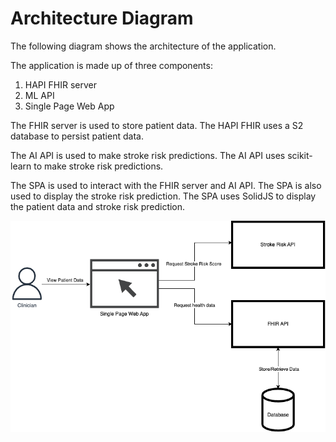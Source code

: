 # Architecture Diagram

The following diagram shows the architecture of the application.

The application is made up of three components:

1. HAPI FHIR server
2. ML API
3. Single Page Web App

The FHIR server is used to store patient data. The HAPI FHIR uses a S2 database to persist patient data.

The AI API is used to make stroke risk predictions. The AI API uses scikit-learn to make stroke risk predictions.

The SPA is used to interact with the FHIR server and AI API. The SPA is also used to display the stroke risk prediction. The SPA uses SolidJS to display the patient data and stroke risk prediction.

![Architecture Diagram](./images/architecture-diagram.png)
